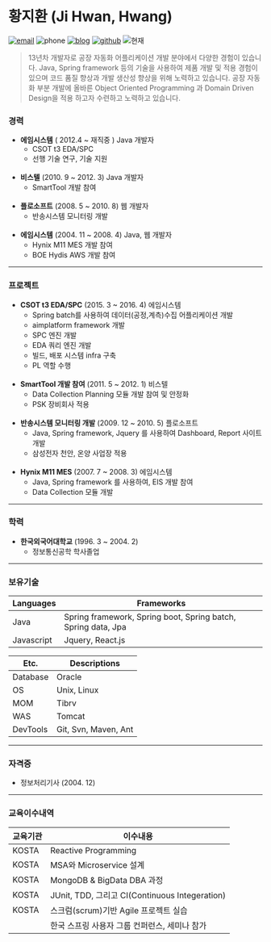 # 황지환 (Ji Hwan, Hwang)

[![email](https://img.shields.io/badge/email-zhwan.hwang@gmail.com-0229bf.svg)](mailto:zhwan.hwang@gmail.com) ![phone](https://img.shields.io/badge/phone-+82--10--4752--8950-0229bf.svg) [![blog](https://img.shields.io/badge/blog-zhwan.info-0229bf.svg)](http://zhwan.info/) [![github](https://img.shields.io/badge/github-jihwan-0229bf.svg)](https://github.com/jihwan/) ![현재](https://img.shields.io/badge/현재-재직중-0229bf.svg)
> 13년차 개발자로 공장 자동화 어플리케이션 개발  분야에서 다양한 경험이 있습니다.
Java, Spring framework 등의 기술을 사용하여 제품 개발 및 적용 경험이 있으며 코드 품질 향상과 개발 생산성 향상을 위해 노력하고 있습니다.
공장 자동화 부분 개발에 올바른 Object Oriented Programming 과 Domain Driven Design을 적용 하고자 수련하고 노력하고 있습니다.

### 경력
- **에임시스템**                   ( 2012.4 ~ 재직중 )
  Java 개발자
  <br>
  - CSOT t3 EDA/SPC
  - 선행 기술 연구, 기술 지원
  <br>
- **비스텔**                      (2010. 9 ~ 2012. 3)
  Java 개발자
  <br>
  - SmartTool 개발 참여
  <br>
- **플로소프트**                   (2008. 5 ~ 2010. 8)
  웹 개발자
  <br>
  - 반송시스템 모니터링 개발
  <br>
- **에임시스템**                   (2004. 11 ~ 2008. 4)
  Java, 웹 개발자
  <br>
  - Hynix M11 MES 개발 참여
  - BOE Hydis AWS 개발 참여

---
### 프로젝트
- **CSOT t3 EDA/SPC**           (2015. 3 ~ 2016. 4)
  에임시스템
  <br>
  - Spring batch를 사용하여 데이터(공정,계측)수집 어플리케이션 개발
  - aimplatform framework 개발
  - SPC 엔진 개발
  - EDA 쿼리 엔진 개발
  - 빌드, 배포 시스템 infra 구축
  - PL 역할 수행
  <br>
- **SmartTool 개발 참여**         (2011. 5 ~ 2012. 1)
  비스텔
  <br>
  - Data Collection Planning 모듈 개발 참여 및 안정화
  - PSK 장비회사 적용
  <br>
- **반송시스템 모니터링 개발**       (2009. 12 ~ 2010. 5)
  플로소프트
  <br>
  - Java, Spring framework, Jquery 를 사용하여 Dashboard, Report 사이트 개발
  - 삼성전자 천안, 온양 사업장 적용
  <br>
- **Hynix M11 MES**            (2007. 7 ~ 2008. 3)
  에임시스템
  <br>
  - Java, Spring framework 를 사용하여, EIS 개발 참여
  - Data Collection 모듈 개발

---
### 학력
- **한국외국어대학교** (1996. 3 ~ 2004. 2)
  - 정보통신공학 학사졸업

---
### 보유기술

| Languages  | Frameworks                    |
|------------|-------------------------------|
| Java       | Spring framework, Spring boot, Spring batch, Spring data, Jpa |
| Javascript | Jquery, React.js              |


| Etc.    	| Descriptions                  |
|----------	|------------------------------	|
| Database  | Oracle                        |
| OS        | Unix, Linux                   |
| MOM       | Tibrv                         |
| WAS       | Tomcat                        |
| DevTools  | Git, Svn, Maven, Ant          |

---
### 자격증
- 정보처리기사 (2004. 12)

---
### 교육이수내역
| 교육기관 | 이수내용 |
|---|---|
| KOSTA | Reactive Programming |
| KOSTA | MSA와 Microservice 설계 |
| KOSTA | MongoDB & BigData DBA 과정 |
| KOSTA | JUnit, TDD, 그리고 CI(Continuous Integeration) |
| KOSTA | 스크럼(scrum)기반 Agile 프로젝트 실습 |
| | 한국 스프링 사용자 그룹 컨퍼런스, 세미나 참가 |

